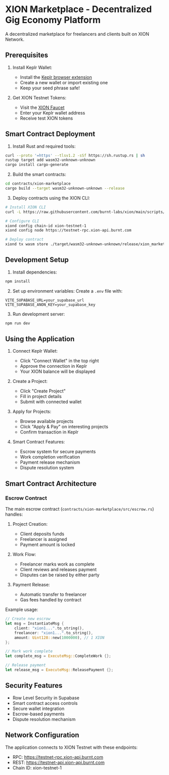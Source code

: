 # XION Marketplace - Decentralized Gig Economy Platform

A decentralized marketplace for freelancers and clients built on XION Network.

## Prerequisites

1. Install Keplr Wallet:
   - Install the [Keplr browser extension](https://www.keplr.app/)
   - Create a new wallet or import existing one
   - Keep your seed phrase safe!

2. Get XION Testnet Tokens:
   - Visit the [XION Faucet](https://faucet.testnet.burnt.com)
   - Enter your Keplr wallet address
   - Receive test XION tokens

## Smart Contract Deployment

1. Install Rust and required tools:
```bash
curl --proto '=https' --tlsv1.2 -sSf https://sh.rustup.rs | sh
rustup target add wasm32-unknown-unknown
cargo install cargo-generate
```

2. Build the smart contracts:
```bash
cd contracts/xion-marketplace
cargo build --target wasm32-unknown-unknown --release
```

3. Deploy contracts using the XION CLI:
```bash
# Install XION CLI
curl -L https://raw.githubusercontent.com/burnt-labs/xion/main/scripts/install.sh | bash

# Configure CLI
xiond config chain-id xion-testnet-1
xiond config node https://testnet-rpc.xion-api.burnt.com

# Deploy contract
xiond tx wasm store ./target/wasm32-unknown-unknown/release/xion_marketplace.wasm --from your-key-name --gas-prices 0.025uxion --gas auto --gas-adjustment 1.3 -y
```

## Development Setup

1. Install dependencies:
```bash
npm install
```

2. Set up environment variables:
Create a `.env` file with:
```
VITE_SUPABASE_URL=your_supabase_url
VITE_SUPABASE_ANON_KEY=your_supabase_key
```

3. Run development server:
```bash
npm run dev
```

## Using the Application

1. Connect Keplr Wallet:
   - Click "Connect Wallet" in the top right
   - Approve the connection in Keplr
   - Your XION balance will be displayed

2. Create a Project:
   - Click "Create Project"
   - Fill in project details
   - Submit with connected wallet

3. Apply for Projects:
   - Browse available projects
   - Click "Apply & Pay" on interesting projects
   - Confirm transaction in Keplr

4. Smart Contract Features:
   - Escrow system for secure payments
   - Work completion verification
   - Payment release mechanism
   - Dispute resolution system

## Smart Contract Architecture

### Escrow Contract

The main escrow contract (`contracts/xion-marketplace/src/escrow.rs`) handles:

1. Project Creation:
   - Client deposits funds
   - Freelancer is assigned
   - Payment amount is locked

2. Work Flow:
   - Freelancer marks work as complete
   - Client reviews and releases payment
   - Disputes can be raised by either party

3. Payment Release:
   - Automatic transfer to freelancer
   - Gas fees handled by contract

Example usage:

```rust
// Create new escrow
let msg = InstantiateMsg {
    client: "xion1...".to_string(),
    freelancer: "xion1...".to_string(),
    amount: Uint128::new(1000000), // 1 XION
};

// Mark work complete
let complete_msg = ExecuteMsg::CompleteWork {};

// Release payment
let release_msg = ExecuteMsg::ReleasePayment {};
```

## Security Features

- Row Level Security in Supabase
- Smart contract access controls
- Secure wallet integration
- Escrow-based payments
- Dispute resolution mechanism

## Network Configuration

The application connects to XION Testnet with these endpoints:
- RPC: https://testnet-rpc.xion-api.burnt.com
- REST: https://testnet-api.xion-api.burnt.com
- Chain ID: xion-testnet-1